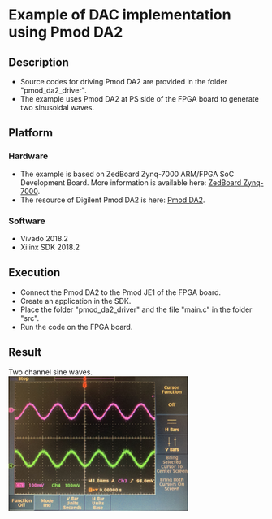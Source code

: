 # Example of DAC implementation using Pmod DA2
## Description
- Source codes for driving Pmod DA2 are provided in the folder "pmod_da2_driver".  
- The example uses Pmod DA2 at PS side of the FPGA board to generate two sinusoidal waves.
## Platform
### Hardware
- The example is based on ZedBoard Zynq-7000 ARM/FPGA SoC Development Board. More information is available here: [ZedBoard Zynq-7000](https://www.xilinx.com/products/boards-and-kits/1-elhabt.html.html).  
- The resource of Digilent Pmod DA2 is here: [Pmod DA2](https://reference.digilentinc.com/reference/pmod/pmodda2/start?_ga=2.65140266.565546699.1585146004-1359382362.1583559704).  
### Software
- Vivado 2018.2  
- Xilinx SDK 2018.2  
## Execution
- Connect the Pmod DA2 to the Pmod JE1 of the FPGA board.
- Create an application in the SDK.
- Place the folder "pmod_da2_driver" and the file "main.c" in the folder "src".
- Run the code on the FPGA board.
## Result
Two channel sine waves.  
<img src="https://github.com/Vis6/pmod-da2-driver-example-implementation/blob/master/result.jpg" alt="Two channel sine waves" width="354.4" height="265.6" align="left" />
